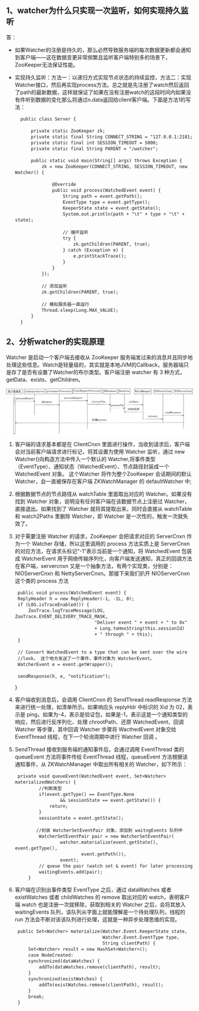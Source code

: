 ## 1、watcher为什么只实现一次监听，如何实现持久监听
答：

- 如果Watcher的注册是持久的，那么必然导致服务端的每次数据更新都会通知到客户端——这在数据变更非常频繁且监听客户端特别多的场景下，ZooKeeper无法保证性能。
- 实现持久监听：方法一：以递归方式实现节点状态的持续监控，方法二：实现Watcher接口，然后再实现process方法。总之就是先注册了watch然后返回了path的最新数据，这样就保证了如果在没有注册watch的这段时间内如果没有件听到数据的变化那么将通过n.data返回给client客户端。下面是方法1的写法：


		public class Server {

		    private static ZooKeeper zk;
		    private static final String CONNECT_STRING = "127.0.0.1:2181;
		    private static final int SESSION_TIMEOUT = 5000;
		    private static final String PARENT = "/watcher";
		    
		    public static void main(String[] args) throws Exception {
		        zk = new ZooKeeper(CONNECT_STRING, SESSION_TIMEOUT, new Watcher() {
		            
		            @Override
		            public void process(WatchedEvent event) {
		                String path = event.getPath();
		                EventType type = event.getType();
		                KeeperState state = event.getState();
		                System.out.println(path + "\t" + type + "\t" + state);
		                
		                // 循环监听
		                try {
		                    zk.getChildren(PARENT, true);
		                } catch (Exception e) {
		                    e.printStackTrace();
		                }
		            }
		        });
		        
		        // 添加监听
		        zk.getChildren(PARENT, true);
		        
		        // 模拟服务器一直运行
		        Thread.sleep(Long.MAX_VALUE);
		    }
		}



## 2、分析watcher的实现原理

Watcher 是启动一个客户端去接收从 ZooKeeper 服务端发过来的消息并且同步地处理这些信息。Watch是轻量级的，其实就是本地JVM的Callback，服务器端只是存了是否有设置了Watcher的布尔类型。客户端注册 watcher 有 3 种方式，getData、exists、getChildren。


![image](./服务端处理Watcher.jpg)


1. 客户端的请求基本都是在 ClientCnxn 里面进行操作，当收到请求后，客户端会对当前客户端请求进行标记，将其设置为使用 Watcher 监听，通过 new Watcher()向构造方法中传入一个默认的 Watcher,将事件类型（EventType）、通知状态（WatchedEvent）、节点路径封装成一个 WatchedEvent 对象。 这个Watcher 将作为整个ZooKeeper 会话期间的默认 Watcher，会一直被保存在客户端 ZKWatchManager 的 defaultWatcher 中;

2. 根据数据节点的节点路径从 watchTable 里面取出对应的 Watcher。如果没有找到 Watcher 对象，说明没有任何客户端在该数据节点上注册过 Watcher，直接退出。如果找到了 Watcher 就将其提取出来，同时会直接从 watchTable 和 watch2Paths 里删除 Watcher，即 Watcher 是一次性的，触发一次就失效了。

3. 对于需要注册 Watcher 的请求，ZooKeeper 会把请求对应的 ServerCnxn 作为一个 Watcher 存储，所以这里调用的 process 方法实质上是 ServerCnxn 的对应方法，在请求头标记“-1”表示当前是一个通知，将 WatchedEvent 包装成 WatcherEvent 用于网络传输序列化，向客户端发送通知，真正的回调方法在客户端，servercnxn 又是一个抽象方法，有两个实现类，分别是：NIOServerCnxn 和
NettyServerCnxn。那接下来我们扒开 NIOServerCnxn 这个类的 process 方法

		public void process(WatchedEvent event) {
        ReplyHeader h = new ReplyHeader(-1, -1L, 0);
        if (LOG.isTraceEnabled()) {
            ZooTrace.logTraceMessage(LOG, ZooTrace.EVENT_DELIVERY_TRACE_MASK,
                                     "Deliver event " + event + " to 0x"
                                     + Long.toHexString(this.sessionId)
                                     + " through " + this);
        }

        // Convert WatchedEvent to a type that can be sent over the wire
		//look， 这个地方发送了一个事件，事件对象为 WatcherEvent。
        WatcherEvent e = event.getWrapper(); 

        sendResponse(h, e, "notification");
    }

4. 客户端收到消息后，会调用 ClientCnxn 的 SendThread.readResponse 方法来进行统一处理，如清单所示。如果响应头 replyHdr 中标识的 Xid 为 02，表示是 ping，如果为-4，表示是验证包，如果是-1，表示这是一个通知类型的响应，然后进行反序列化、处理 chrootPath、还原 WatchedEvent、回调 Watcher 等步骤，其中回调 Watcher 步骤将 WacthedEvent 对象交给 EventThread 线程，在下一个轮询周期中进行 Watcher 回调 。

5. SendThread 接收到服务端的通知事件后，会通过调用 EventThread 类的 queueEvent 方法将事件传给 EventThread 线程，queueEvent 方法根据该通知事件，从 ZKWatchManager 中取出所有相关的 Watcher，如下所示：


		private void queueEvent(WatchedEvent event, Set<Watcher> materializedWatchers) {
				//判断类型
		        if(event.getType() == EventType.None
		                && sessionState == event.getState()) {
		            return;
		        }
		        sessionState = event.getState();
		 
		       //封装 WatcherSetEventPair 对象，添加到 waitngEvents 队列中
		        WatcherSetEventPair pair = new WatcherSetEventPair(
		                watcher.materialize(event.getState(), event.getType(),
		                        event.getPath()),
		                event);
		        // queue the pair (watch set & event) for later processing
		        waitingEvents.add(pair);
		    }

6. 客户端在识别出事件类型 EventType 之后，通过 dataWatches 或者 existWatches 或者 childWatches 的 remove 取出对应的 watch，表明客户端 watch 也是注册一次就移除，获取到相关的 Watcher 之后，会将其放入 waitingEvents 队列，该队列从字面上就能理解是一个待处理队列，线程的 run 方法会不断对该该队列进行处理，这就是一种异步处理思维的实现。

		public Set<Watcher> materialize(Watcher.Event.KeeperState state,
		                                Watcher.Event.EventType type,
		                                String clientPath) {
		    Set<Watcher> result = new HashSet<Watcher>();
		    case NodeCreated:
		    synchronized(dataWatches) {
		        addTo(dataWatches.remove(clientPath), result);
		    }
		    synchronized(existWatches) {
		        addTo(existWatches.remove(clientPath), result);
		    }
		    break;
		}

